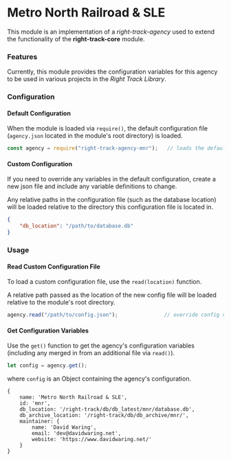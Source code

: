 Metro North Railroad & SLE
==========================

This module is an implementation of a _right-track-agency_ used to 
extend the functionality of the **right-track-core** module.

### Features

Currently, this module provides the configuration variables for this 
agency to be used in various projects in the _Right Track Library_.

### Configuration

#### Default Configuration

When the module is loaded via `require()`, the default configuration file (`agency.json` 
located in the module's root directory) is loaded.

```javascript
const agency = require("right-track-agency-mnr");   // loads the default configuration  
``` 

#### Custom Configuration

If you need to override any variables in the default configuration, create a new 
json file and include any variable definitions to change.

Any relative paths in the configuration file (such as the database location) will 
be loaded relative to the directory this configuration file is located in.

```json
{
    "db_location": "/path/to/database.db"
}
```

### Usage

#### Read Custom Configuration File

To load a custom configuration file, use the `read(location)` function.

A relative path passed as the location of the new config file will be loaded 
relative to the module's root directory.

```javascript
agency.read("/path/to/config.json");               // override config variables
```


#### Get Configuration Variables

Use the `get()` function to get the agency's configuration variables (including 
any merged in from an additional file via `read()`).

```javascript
let config = agency.get();
```

where `config` is an Object containing the agency's configuration.

```
{ 
    name: 'Metro North Railroad & SLE',
    id: 'mnr',
    db_location: '/right-track/db/db_latest/mnr/database.db',
    db_archive_location: '/right-track/db/db_archive/mnr/',
    maintainer: { 
        name: 'David Waring',
        email: 'dev@davidwaring.net',
        website: 'https://www.davidwaring.net/' 
    } 
}
```